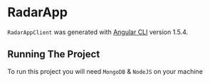 # RadarApp

`RadarAppClient` was generated with [Angular CLI](https://github.com/angular/angular-cli) version 1.5.4.

## Running The Project

To run this project you will need `MongoDB` & `NodeJS` on your machine





